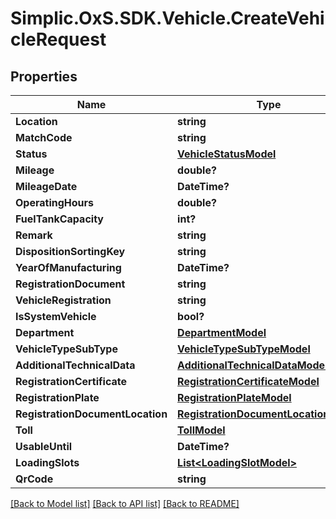 # Simplic.OxS.SDK.Vehicle.CreateVehicleRequest

## Properties

Name | Type | Description | Notes
------------ | ------------- | ------------- | -------------
**Location** | **string** |  | [optional] 
**MatchCode** | **string** |  | [optional] 
**Status** | [**VehicleStatusModel**](VehicleStatusModel.md) |  | [optional] 
**Mileage** | **double?** |  | [optional] 
**MileageDate** | **DateTime?** |  | [optional] 
**OperatingHours** | **double?** |  | [optional] 
**FuelTankCapacity** | **int?** |  | [optional] 
**Remark** | **string** |  | [optional] 
**DispositionSortingKey** | **string** |  | [optional] 
**YearOfManufacturing** | **DateTime?** |  | [optional] 
**RegistrationDocument** | **string** |  | [optional] 
**VehicleRegistration** | **string** |  | [optional] 
**IsSystemVehicle** | **bool?** |  | [optional] 
**Department** | [**DepartmentModel**](DepartmentModel.md) |  | [optional] 
**VehicleTypeSubType** | [**VehicleTypeSubTypeModel**](VehicleTypeSubTypeModel.md) |  | [optional] 
**AdditionalTechnicalData** | [**AdditionalTechnicalDataModel**](AdditionalTechnicalDataModel.md) |  | [optional] 
**RegistrationCertificate** | [**RegistrationCertificateModel**](RegistrationCertificateModel.md) |  | [optional] 
**RegistrationPlate** | [**RegistrationPlateModel**](RegistrationPlateModel.md) |  | [optional] 
**RegistrationDocumentLocation** | [**RegistrationDocumentLocationModel**](RegistrationDocumentLocationModel.md) |  | [optional] 
**Toll** | [**TollModel**](TollModel.md) |  | [optional] 
**UsableUntil** | **DateTime?** |  | [optional] 
**LoadingSlots** | [**List&lt;LoadingSlotModel&gt;**](LoadingSlotModel.md) |  | [optional] 
**QrCode** | **string** |  | [optional] 

[[Back to Model list]](../README.md#documentation-for-models) [[Back to API list]](../README.md#documentation-for-api-endpoints) [[Back to README]](../README.md)

